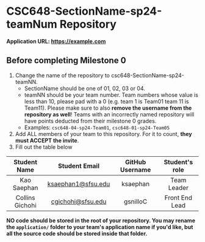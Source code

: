 # CSC648-SectionName-sp24-teamNum Repository

**Application URL: <https://example.com>**

## Before completing Milestone 0

1. Change the name of the repository to csc648-SectionName-sp24-teamNN.
   - SectionName should be one of 01, 02, 03 or 04.
   - teamNN should be your team number. Team numbers whose value is less than
     10, please pad with a 0 (e.g. team 1 is Team01 team 11 is Team11). Please
     make sure to also **remove the username from the repository as well**!
     Teams with an incorrectly named repository will have points deducted from
     their milestone 0 grades.
   - Examples: `csc648-04-sp24-Team01`, `csc648-01-sp24-Team05`
2. Add ALL members of your team to this repository. For it to count, **they must
   ACCEPT the invite**.
3. Fill out the table below

| Student Name    | Student Email        | GitHub Username | Student's role |
| :-------------: | :------------------: | :-------------: | :------------: |
| Kao Saephan     | ksaephan1@sfsu.edu   |    ksaephan     |  Team Leader   |
| Collins Gichohi | cgichohi@sfsu.edu    |   gsnilloC      | Front End Lead |

**NO code should be stored in the root of your repository. You may rename the
`application/` folder to your team's application name if you'd like, but all the
source code should be stored inside that folder.**
